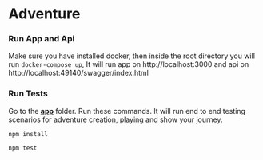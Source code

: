 # Adventure #

### Run App and Api ###
Make sure you have installed docker, then inside the root directory you will run `docker-compose up`, It will run app on http://localhost:3000 and api on http://localhost:49140/swagger/index.html

### Run Tests ###
Go to the [**app**](https://github.com/hassankhan87/adventure/tree/main/app) folder. Run these commands. It will run end to end testing scenarios for adventure creation, playing and show your journey.
```
npm install
```
```
npm test
```
